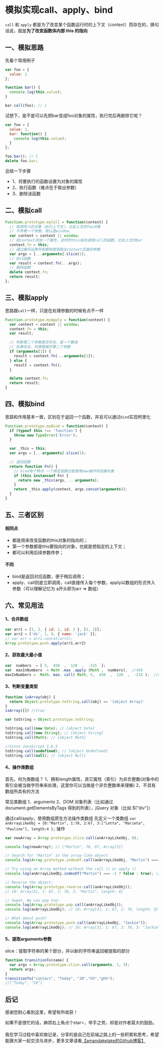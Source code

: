 # 模拟实现call、apply、bind

`call` 和 `apply` 都是为了改变某个函数运行时的上下文（context）而存在的，换句话说，就是**为了改变函数体内部 this 的指向**

## 一、模拟思路

先看个常用例子

```js
var foo = {
  value: 1
};

function bar() {
  console.log(this.value);
}

bar.call(foo); // 1
```



试想下，是不是可以先把bar变成foo对象的属性，执行完后再删除它呢？

```js
var foo = {
  value: 1,
  bar: function() {
    console.log(this.value);
  }
};

foo.bar(); // 1
delete foo.bar;
```



总结一下步骤

- 1、将要执行的函数设置为对象的属性
- 2、执行函数（难点在于取出参数）
- 3、删除该函数

## 二、模拟call

```js
Function.prototype.myCall = function(context) {
  // 取得传入的对象（执行上下文），比如上文的foo对象
  // 不传第一个参数，默认是window,
  var context = context || window;
  // 给context添加一个属性，这时的this指向调用call的函数，比如上文的bar
  context.fn = this;
  // 通过展开运算符和解构赋值取出context后面的参数
  var args = [...arguments].slice(1);
  // 执行函数
  var result = context.fn(...args);
  // 删除函数
  delete context.fn;
  return result;
};
```

## 三、模拟apply

思路跟`call`一样，只是在处理参数的时候有点不一样

```js
Function.prototype.myApply = function(context) {
  var context = context || window;
  context.fn = this;
  var result;

  // 判断第二个参数是否存在，是一个数组
  // 如果存在，则需要展开第二个参数
  if (arguments[1]) {
    result = context.fn(...arguments[1]);
  } else {
    result = context.fn();
  }

  delete context.fn;
  return result;
}
```

## 四、模拟bind

思路和作用基本一致，区别在于返回一个函数，并且可以通过`bind`实现柯里化

```js
Function.prototype.myBind = function(context) {
  if (typeof this !== 'function') {
    throw new TypeError('Error');
  }

  var _this = this;
  var args = [...arguments].slice(1);

  // 返回函数
  return function Fn() {
    // bind有个特点 一个绑定函数也能使用new操作符创建对象
    if (this instanceof Fn) {
      return new _this(args, ...arguments);
    }
    return _this.apply(context, args.concat(arguments));
  }
}
```

## 五、三者区别

#### 相同点

- 都是用来改变函数的this对象的指向的；
- 第一个参数都是this要指向的对象，也就是想指定的上下文；
- 都可以利用后续参数传参；

#### 不同

- bind是返回对应函数，便于稍后调用；
- apply、call则是立即调用，call直接传入每个参数，apply以数组的形式传入参数（可以理解记忆为 a开头即为arr => 数组）

## 六、常见用法

#### 1、合并数组

```js
var arr1 = [1, 2, { id: 1, id: 2 }, [1, 2]];
var arr2 = ['ds', 1, 9, { name: 'jack' }];
// var arr = arr1.concat(arr2);
Array.prototype.push.apply(arr1,arr2)
```



#### 2、获取最大最小值

```js
var  numbers  = [ 5,  458  ,  120  ,  -215  ];
var  maxInNumbers  = Math .max .apply (Math ,  numbers),  //458
maxInNumbers =  Math. max. call( Math, 5,  458  ,  120  ,  -215 );  //458
```



#### 3、判断变量类型

```js
function isArray(obj) {
  return Object.prototype.toString.call(obj) == '[object Array]'
}
isArray([]) //true
```



```js
var toString = Object.prototype.toString;

toString.call(new Date); // [object Date]
toString.call(new String); // [object String]
toString.call(Math); // [object Math]

//Since JavaScript 1.8.5
toString.call(undefined); // [object Undefined]
toString.call(null); // [object Null]
```



#### 4、操作类数组

首先，何为类数组？
1、拥有length属性，其它属性（索引）为非负整数(对象中的索引会被当做字符串来处理，这里你可以当做是个非负整数串来理解)
2、不具有数组所具有的方法

常见类数组
1、arguments
2、DOM 对象列表（比如通过 document.getElementsByTags 得到的列表），jQuery 对象（比如 $("div")）

通过call/apply，使用数组原生方法操作类数组
先定义一个类数组
`var anArrayLikeObj = {0:"Martin", 1:78, 2:67, 3:["Letta", "Marieta", "Pauline"], length:4 };`
操作

```js
var newArray = Array.prototype.slice.call(anArrayLikeObj, 0);

console.log(newArray); // ["Martin", 78, 67, Array[3]]

// Search for "Martin" in the array-like object
console.log(Array.prototype.indexOf.call(anArrayLikeObj, "Martin") === -1 ? false : true); // true

// Try using an Array method without the call () or apply ()
console.log(anArrayLikeObj.indexOf("Martin") === -1 ? false : true); // Error: Object has no method 'indexOf'

// Reverse the object:
console.log(Array.prototype.reverse.call(anArrayLikeObj));
// {0: Array[3], 1: 67, 2: 78, 3: "Martin", length: 4}

// Sweet. We can pop too:
console.log(Array.prototype.pop.call(anArrayLikeObj));
console.log(anArrayLikeObj); // {0: Array[3], 1: 67, 2: 78, length: 3}

// What about push?
console.log(Array.prototype.push.call(anArrayLikeObj, "Jackie"));
console.log(anArrayLikeObj); // {0: Array[3], 1: 67, 2: 78, 3: "Jackie", length: 4}
```



#### 5、提取arguments参数

slice：提取字符串的某个部分，并以新的字符串返回被提取的部分

```js
function transitionTo(name) {
  var args = Array.prototype.slice.call(arguments, 1, 3);
  return args;
}
transitionTo("contact", "Today", "20","hh","ghh"); 
//["Today", "20"]
```



## 后记

感谢您耐心看到这里，希望有所收获！

如果不是很忙的话，麻烦右上角点个star⭐，举手之劳，却是对作者莫大的鼓励。

我在学习过程中喜欢做记录，分享的是自己在前端之路上的一些积累和思考，希望能跟大家一起交流与进步，更多文章请看[【amandakelake的Github博客】](https://github.com/amandakelake/blog)